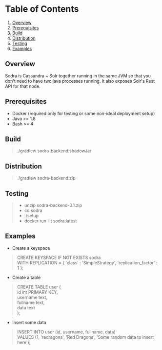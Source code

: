 # Table of Contents
1. [Overview](#overview)
2. [Prerequisites](#prerequisites)
3. [Build](#build)
4. [Distribution](#distribution)
5. [Testing](#testing)
6. [Examples](#examples)

## Overview

Sodra is Cassandra + Solr together running in the same JVM so that you don't need to have two java processes running. It also exposes Solr's Rest API for that node.

## Prerequisites

* Docker (required only for testing or some non-ideal deployment setup)
* Java >= 1.8
* Bash >= 4

## Build

> ./gradlew sodra-backend:shadowJar

## Distribution

> ./gradlew sodra-backend:zip

## Testing

> * unzip sodra-backend-0.1.zip
> * cd sodra
> * ./setup
> * docker run -it sodra:latest

## Examples

* Create a keyspace

> CREATE KEYSPACE IF NOT EXISTS sodra <br/>
        WITH REPLICATION = { 'class' : 'SimpleStrategy', 'replication_factor' : 1 };
        
* Create a table

> CREATE TABLE user ( <br/>
        id int PRIMARY KEY, <br/>
        username text, <br/>
        fullname text, <br/>
        data text <br/>
    );
    
* Insert some data

> INSERT INTO user (id, username, fullname, data) <br/>
        VALUES (1, 'redragons', 'Red Dragons', 'Some random data to insert here');